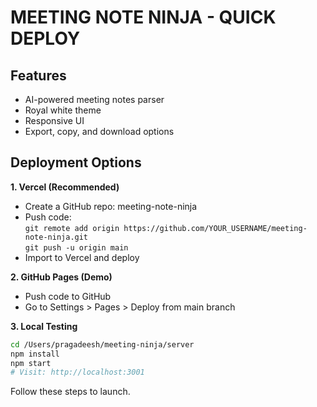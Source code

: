 # MEETING NOTE NINJA - QUICK DEPLOY

## Features
- AI-powered meeting notes parser
- Royal white theme
- Responsive UI
- Export, copy, and download options

## Deployment Options

**1. Vercel (Recommended)**
- Create a GitHub repo: meeting-note-ninja
- Push code:  
  `git remote add origin https://github.com/YOUR_USERNAME/meeting-note-ninja.git`  
  `git push -u origin main`
- Import to Vercel and deploy

**2. GitHub Pages (Demo)**
- Push code to GitHub
- Go to Settings > Pages > Deploy from main branch

**3. Local Testing**
```bash
cd /Users/pragadeesh/meeting-ninja/server
npm install
npm start
# Visit: http://localhost:3001
```

Follow these steps to launch.
